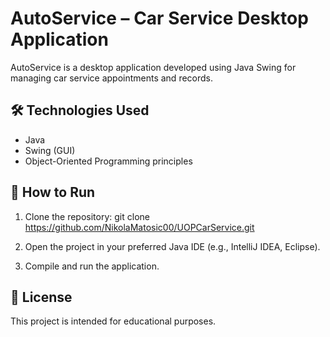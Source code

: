 # AutoService – Car Service Desktop Application

AutoService is a desktop application developed using Java Swing for managing car service appointments and records.

## 🛠️ Technologies Used

- Java
- Swing (GUI)
- Object-Oriented Programming principles

## 🚀 How to Run

1. Clone the repository:
git clone https://github.com/NikolaMatosic00/UOPCarService.git

2. Open the project in your preferred Java IDE (e.g., IntelliJ IDEA, Eclipse).
3. Compile and run the application.

## 📄 License

This project is intended for educational purposes.
